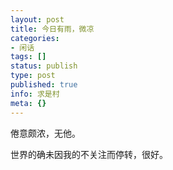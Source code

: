 ```yaml
---
layout: post
title: 今日有雨，微凉
categories:
- 闲话
tags: []
status: publish
type: post
published: true
info: 求是村
meta: {}
---
```



倦意颇浓，无他。

世界的确未因我的不关注而停转，很好。
